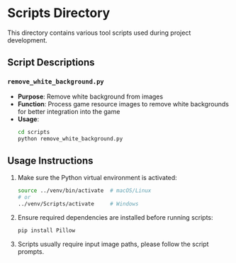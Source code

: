 # Scripts Directory

This directory contains various tool scripts used during project development.

## Script Descriptions

### `remove_white_background.py`
- **Purpose**: Remove white background from images
- **Function**: Process game resource images to remove white backgrounds for better integration into the game
- **Usage**: 
  ```bash
  cd scripts
  python remove_white_background.py
  ```

## Usage Instructions

1. Make sure the Python virtual environment is activated:
   ```bash
   source ../venv/bin/activate  # macOS/Linux
   # or
   ../venv/Scripts/activate     # Windows
   ```

2. Ensure required dependencies are installed before running scripts:
   ```bash
   pip install Pillow
   ```

3. Scripts usually require input image paths, please follow the script prompts. 